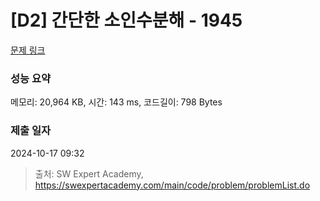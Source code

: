 # [D2] 간단한 소인수분해 - 1945 

[문제 링크](https://swexpertacademy.com/main/code/problem/problemDetail.do?contestProbId=AV5Pl0Q6ANQDFAUq) 

### 성능 요약

메모리: 20,964 KB, 시간: 143 ms, 코드길이: 798 Bytes

### 제출 일자

2024-10-17 09:32



> 출처: SW Expert Academy, https://swexpertacademy.com/main/code/problem/problemList.do